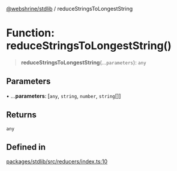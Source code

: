 [@webshrine/stdlib](../globals.md) / reduceStringsToLongestString

# Function: reduceStringsToLongestString()

> **reduceStringsToLongestString**(...`parameters`): `any`

## Parameters

• ...**parameters**: [`any`, `string`, `number`, `string`[]]

## Returns

`any`

## Defined in

[packages/stdlib/src/reducers/index.ts:10](https://github.com/webshrine/webshrine/blob/0e16c5948921e0c95cce645760c4a8b0855b196b/packages/stdlib/src/reducers/index.ts#L10)
